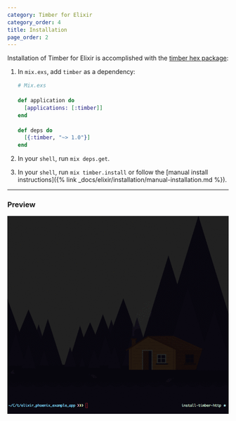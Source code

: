 ```yaml
---
category: Timber for Elixir
category_order: 4
title: Installation
page_order: 2
---
```


Installation of Timber for Elixir is accomplished with the [timber hex package](https://hex.pm/packages/timber):

1. In `mix.exs`, add `timber` as a dependency:

    ```elixir
    # Mix.exs

    def application do
      [applications: [:timber]]
    end

    def deps do
      [{:timber, "~> 1.0"}]
    end
    ```

2. In your `shell`, run `mix deps.get`.

3. In your `shell`, run `mix timber.install` or follow the [manual install instructions]({% link _docs/elixir/installation/manual-installation.md %}).

---

### Preview

![Timber elixir install](/assets/img/docs/timber-elixir-install.gif)
